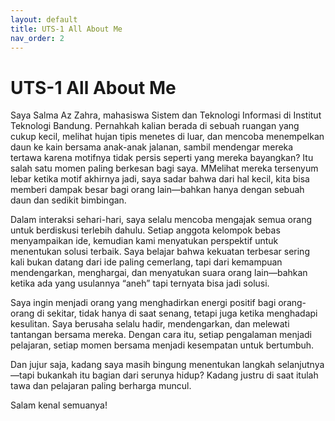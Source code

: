```yaml
---
layout: default
title: UTS-1 All About Me
nav_order: 2
---
```


# UTS-1 All About Me

Saya Salma Az Zahra, mahasiswa Sistem dan Teknologi Informasi di Institut Teknologi Bandung. Pernahkah kalian berada di sebuah ruangan yang cukup kecil, melihat hujan tipis menetes di luar, dan mencoba menempelkan daun ke kain bersama anak-anak jalanan, sambil mendengar mereka tertawa karena motifnya tidak persis seperti yang mereka bayangkan? Itu salah satu momen paling berkesan bagi saya. MMelihat mereka tersenyum lebar ketika motif akhirnya jadi, saya sadar bahwa dari hal kecil, kita bisa memberi dampak besar bagi orang lain—bahkan hanya dengan sebuah daun dan sedikit bimbingan.


Dalam interaksi sehari-hari, saya selalu mencoba mengajak semua orang untuk berdiskusi terlebih dahulu. Setiap anggota kelompok bebas menyampaikan ide, kemudian kami menyatukan perspektif untuk menentukan solusi terbaik. Saya belajar bahwa kekuatan terbesar sering kali bukan datang dari ide paling cemerlang, tapi dari kemampuan mendengarkan, menghargai, dan menyatukan suara orang lain—bahkan ketika ada yang usulannya “aneh” tapi ternyata bisa jadi solusi.


Saya ingin menjadi orang yang menghadirkan energi positif bagi orang-orang di sekitar, tidak hanya di saat senang, tetapi juga ketika menghadapi kesulitan. Saya berusaha selalu hadir, mendengarkan, dan melewati tantangan bersama mereka. Dengan cara itu, setiap pengalaman menjadi pelajaran, setiap momen bersama menjadi kesempatan untuk bertumbuh.


Dan jujur saja, kadang saya masih bingung menentukan langkah selanjutnya—tapi bukankah itu bagian dari serunya hidup? Kadang justru di saat itulah tawa dan pelajaran paling berharga muncul.


Salam kenal semuanya!
